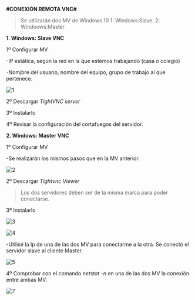 **#CONEXIÓN REMOTA VNC#**

>Se utilizarán dos MV de Windows 10
>1: Windows:Slave.
>2: Windoows:Master

 **1. Windows: Slave VNC**

 1º Configurar MV

 -IP estática, según la red en la que estemos trabajando (casa o colegio)

 -Nomjbre del usuario, nombre del equipo, grupo de trabajo al que pertenece.

 ![1](./images/img1.png)

 2º Descargar *TightVNC server*

 3º Instalarlo

 4º Revisar la configuración del cortafuegos del servidor.

 **2. Windows: Master VNC**

 1º Configurar MV

 -Se realizarán los mismos pasos que en la MV anterior.

![2](./images/img2.png)

 2º Descargar *Tightvnc Viewer*

 > Los dos servidores deben ser de la misma marca para poder conectarse.

 3º Instalarlo

 ![3](./images/img3.png)

 ![4](./images/img4.png)

 -Utilisé la Ip de una de las dos MV para conectarme a la otra.
 Se conectó el servidor slave al cliente Master.

 ![5](./images/img5.png)

 4º Comprobar con el comando *netstat -n* en una de las dos MV la conexión entre  ambas MV.

![7](./images/img7.png)
